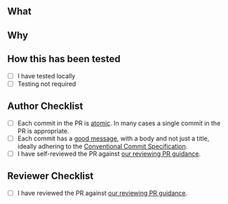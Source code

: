 ## What

<!---
What is this PR doing, e.g. implementations, algorithms, etc.?
 * Set the scene - you probably have a lot of context in your head that the reader doesn't have.
 * Explain like I'm 5 - try to make as few assumptions as possible about the reader
 * If this changes pipelines, which pipelines - what DAG IDs and/or which tables are affected?
 * Use pictures, screenshots, or a diagram if you can, for example https://docs.github.com/en/get-started/writing-on-github/working-with-advanced-formatting/creating-diagrams#creating-mermaid-diagrams
--->

## Why

<!---
Why is this change happening, e.g. goals, use cases, stories, etc.?
 * Explain what the problem was that this PR addresses.
 * Explain why this solution was chosen, and any alternatives considered.
 * Mention any assumptions, deliberately ignored edge-cases, or changes that are left for later.
 * If this change adds a data pipeline or addresses a data issue, who is the data for or how will it be used? If you don't know - find out.
--->

<!---
## Links

Links to give more detail or background, e.g. a ticket in JIRA or Trello, a release or commit in another repository. But all text above should be standalone: don't assume the reader can or will access any external links.

e.g.
See: [Description](https://example.com/)
--->

## How this has been tested
* [ ] I have tested locally
* [ ] Testing not required
<!---
Other - give further details
 * What might go wrong?
 * How have you checked it wont?
--->

## Author Checklist

<!--- The commands `git commit --amend`, `git rebase -i` and `git push origin feat/my-change --force-with-lease` can be useful in acheiving the following -->

* [ ] Each commit in the PR is [atomic](https://gds-way.cloudapps.digital/standards/source-code/working-with-git.html#atomic-commits). In many cases a single commit in the PR is appropriate.
* [ ] Each commit has a [good message](https://gds-way.cloudapps.digital/standards/source-code/working-with-git.html#commit-messages), with a body and not just a title, ideally adhering to the [Conventional Commit Specification](https://www.conventionalcommits.org/en/v1.0.0/).
* [ ] I have self-reviewed the PR against [our reviewing PR guidance](https://uktrade.atlassian.net/wiki/spaces/DE/pages/4633722933/Reviewing+PRs).

## Reviewer Checklist
* [ ] I have reviewed the PR against [our reviewing PR guidance](https://uktrade.atlassian.net/wiki/spaces/DE/pages/4633722933/Reviewing+PRs).

